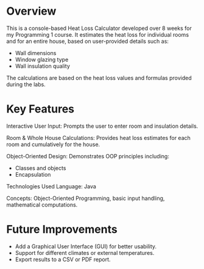 # Overview
This is a console-based Heat Loss Calculator developed over 8 weeks for my Programming 1 course. It estimates the heat loss for individual rooms and for an entire house, based on user-provided details such as:

- Wall dimensions
- Window glazing type
- Wall insulation quality

The calculations are based on the heat loss values and formulas provided during the labs.

# Key Features
Interactive User Input: Prompts the user to enter room and insulation details.

Room & Whole House Calculations: Provides heat loss estimates for each room and cumulatively for the house.

Object-Oriented Design: Demonstrates OOP principles including:

- Classes and objects
- Encapsulation

Technologies Used
Language: Java

Concepts: Object-Oriented Programming, basic input handling, mathematical computations.

# Future Improvements
- Add a Graphical User Interface (GUI) for better usability.
- Support for different climates or external temperatures.
- Export results to a CSV or PDF report.


